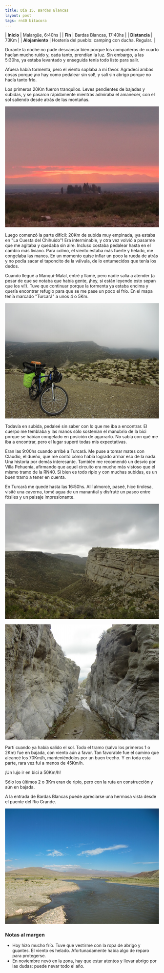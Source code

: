 ```yaml
---
title: Día 15, Bardas Blancas
layout: post
tags: rn40 bitacora
---
```


| **Inicio**      | Malargüe, 6:40hs |
| **Fin**         | Bardas Blancas, 17:40hs |
| **Distancia**   | 73Km |
| **Alojamiento** | Hostería del pueblo: camping con ducha. Regular. |

Durante la noche no pude descansar bien porque los compañeros de cuarto hacían mucho ruido y, cada tanto, prendían la luz. Sin embargo, a las 5:30hs, ya estaba levantado y enseguida tenía todo listo para salir.

Afuera había tormenta, pero el viento soplaba a mi favor. Agradecí ambas cosas porque ¡no hay como pedalear sin sol!, y salí sin abrigo porque no hacía tanto frío.

Los primeros 20Km fueron tranquilos. Leves pendientes de bajadas y subidas, y se pasaron rápidamente mientras admiraba el amanecer, con el sol saliendo desde atrás de las montañas.

[![](/images/2015-01-20-bardas-blancas_0_thumb.jpg)](/images/2015-01-20-bardas-blancas_0.jpg)

Luego comenzó la parte difícil: 20Km de subida muy empinada, ¡ya estaba en "La Cuesta del Chihuido"! Era interminable, y otra vez volvió a pasarme que me agitaba y quedaba sin aire. Incluso costaba pedalear hasta en el cambio más liviano. Para colmo, el viento estaba más fuerte y helado, me congelaba las manos. En un momento quise inflar un poco la rueda de atrás y no podía sacar el taponcito de la válvula, de lo entumecidos que tenía los dedos.

Cuando llegué a Manqui-Malal, entré y llamé, pero nadie salía a atender (a pesar de que se notaba que había gente, ¡hey, si están leyendo esto sepan que los ví!). Tuve que continuar porque la tormenta ya estaba encima y quería encontrar refugio para que se me pase un poco el frío. En el mapa tenía marcado "Turcará" a unos 4 o 5Km.

[![](/images/2015-01-20-bardas-blancas_1_thumb.jpg)](/images/2015-01-20-bardas-blancas_1.jpg)

Todavía en subida, pedaleé sin saber con lo que me iba a encontrar. El cuerpo me temblaba y las manos sólo sostenían el manubrio de la bici porque se habían congelado en posición de agarrarlo. No sabía con qué me iba a encontrar, pero el lugar superó todas mis expectativas.

Eran las 9:00hs cuando arribé a Turcará. Me puse a tomar mates con Claudio, el dueño, que me contó cómo había logrado armar eso de la nada. Una historia por demás interesante. También me recomendó un desvío por Villa Pehuenia, afirmando que aquel circuito era mucho más vistoso que el mismo tramo de la RN40. Si bien es todo ripio y con muchas subidas, es un buen tramo a tener en cuenta.

En Turcará me quedé hasta las 16:50hs. Allí almorcé, paseé, hice tirolesa, visité una caverna, tomé agua de un manantial y disfruté un paseo entre fósiles y un paisaje impresionante.

[![](/images/2015-01-20-bardas-blancas_2_thumb.jpg)](/images/2015-01-20-bardas-blancas_2.jpg)

[![](/images/2015-01-20-bardas-blancas_3_thumb.jpg)](/images/2015-01-20-bardas-blancas_3.jpg)

Partí cuando ya había salido el sol. Todo el tramo (salvo los primeros 1 o 2Km) fue en bajada, con viento aún a favor. Tan favorable fue el camino que alcancé los 70Km/h, manteniéndolos por un buen trecho. Y en toda esta parte, rara vez fui a menos de 45Km/h.

¡Un lujo ir en bici a 50Km/h!

Sólo los últimos 2 o 3Km eran de ripio, pero con la ruta en construcción y aún en bajada.

A la entrada de Bardas Blancas puede apreciarse una hermosa vista desde el puente del Río Grande.

[![](/images/2015-01-20-bardas-blancas_4_thumb.jpg)](/images/2015-01-20-bardas-blancas_4.jpg)

### Notas al margen
 * Hoy hizo mucho frío. Tuve que vestirme con la ropa de abrigo y guantes. El viento es helado. Afortunadamente había algo de reparo para protegerse.
 * En noviembre nevó en la zona, hay que estar atentos y llevar abrigo por las dudas: puede nevar todo el año.